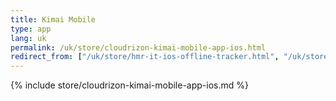 ```yaml
---
title: Kimai Mobile
type: app 
lang: uk
permalink: /uk/store/cloudrizon-kimai-mobile-app-ios.html
redirect_from: ["/uk/store/hmr-it-ios-offline-tracker.html", "/uk/store/mr-it-ios-offline-tracker.html"]
---
```


{% include store/cloudrizon-kimai-mobile-app-ios.md %}
